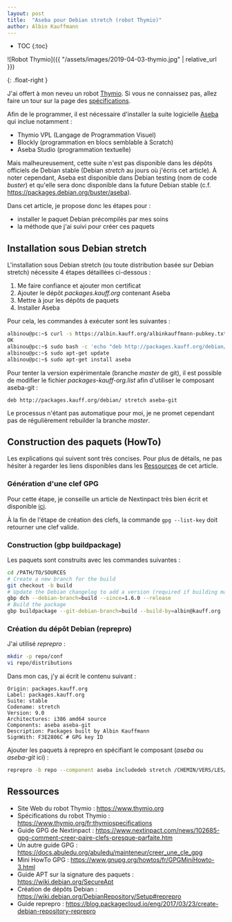```yaml
---
layout: post
title:  "Aseba pour Debian stretch (robot Thymio)"
author: Albin Kauffmann
---
```


<div markdown="1">

* TOC
{:toc}

![Robot Thymio]({{ "/assets/images/2019-04-03-thymio.jpg" | relative_url }})

</div>{: .float-right }

J'ai offert à mon neveu un robot [Thymio](https://www.thymio.org/fr:thymio).
Si vous ne connaissez pas, allez faire un tour sur la page des [spécifications](https://www.thymio.org/fr:thymiospecifications).

Afin de le programmer, il est nécessaire d'installer la suite logicielle [Aseba](https://www.thymio.org/fr:start) qui inclue notamment :

* Thymio VPL (Langage de Programmation Visuel)
* Blockly (programmation en blocs semblable à Scratch)
* Aseba Studio (programmation textuelle)

Mais malheureusement, cette suite n'est pas disponible dans les dépôts officiels de Debian stable (Debian *stretch* au jours où j'écris cet article).
À noter cependant, Aseba est disponible dans Debian testing (nom de code *buster*) et qu'elle sera donc disponible dans la future Debian stable (c.f. <https://packages.debian.org/buster/aseba>).

Dans cet article, je propose donc les étapes pour :

* installer le paquet Debian précompilés par mes soins
* la méthode que j'ai suivi pour créer ces paquets

## Installation sous Debian stretch

L'installation sous Debian stretch (ou toute distribution basée sur Debian stretch) nécessite 4 étapes détaillées ci-dessous :

1. Me faire confiance et ajouter mon certificat
1. Ajouter le dépôt *packages.kauff.org* contenant Aseba
1. Mettre à jour les dépôts de paquets
1. Installer Aseba

Pour cela, les commandes à exécuter sont les suivantes :

```bash
albinou@pc:~$ curl -s https://albin.kauff.org/albinkauffmann-pubkey.txt | sudo apt-key add -
OK
albinou@pc:~$ sudo bash -c 'echo "deb http://packages.kauff.org/debian/ stretch aseba" > /etc/apt/sources.list.d/packages-kauff-org.list'
albinou@pc:~$ sudo apt-get update
albinou@pc:~$ sudo apt-get install aseba
```

Pour tenter la version expérimentale (branche *master* de git), il est possible de modifier le fichier *packages-kauff-org.list* afin d'utiliser le composant aseba-git :

```
deb http://packages.kauff.org/debian/ stretch aseba-git
```

Le processus n'étant pas automatique pour moi, je ne promet cependant pas de régulièrement rebuilder la branche *master*.

## Construction des paquets (HowTo)

Les explications qui suivent sont très concises.
Pour plus de détails, ne pas hésiter à regarder les liens disponibles dans les [Ressources](#ressources) de cet article.

### Génération d'une clef GPG

Pour cette étape, je conseille un article de Nextinpact très bien écrit et disponible [ici](https://www.nextinpact.com/news/102685-gpg-comment-creer-paire-clefs-presque-parfaite.htm).

À la fin de l'étape de création des clefs, la commande `gpg --list-key` doit retourner une clef valide.

### Construction (gbp buildpackage)

Les paquets sont construits avec les commandes suivantes :

```bash
cd /PATH/TO/SOURCES
# Create a new branch for the build
git checkout -b build
# Update the Debian changelog to add a version (required if building master)
gbp dch --debian-branch=build --since=1.6.0 --release
# Build the package
gbp buildpackage --git-debian-branch=build --build-by=albin@kauff.org
```

### Création du dépôt Debian (reprepro)

J'ai utilisé *reprepro* :

```bash
mkdir -p repo/conf
vi repo/distributions
```

Dans mon cas, j'y ai écrit le contenu suivant :

```
Origin: packages.kauff.org
Label: packages.kauff.org
Suite: stable
Codename: stretch
Version: 9.0
Architectures: i386 amd64 source
Components: aseba aseba-git
Description: Packages built by Albin Kauffmann
SignWith: F3E2806C # GPG key ID
```

Ajouter les paquets à reprepro en spécifiant le composant (*aseba* ou *aseba-git* ici) :

```bash
reprepro -b repo --component aseba includedeb stretch /CHEMIN/VERS/LES/PAQUETS/*.deb
```

## Ressources

* Site Web du robot Thymio : <https://www.thymio.org>
* Spécifications du robot Thymio : <https://www.thymio.org/fr:thymiospecifications>
* Guide GPG de Nextinpact : <https://www.nextinpact.com/news/102685-gpg-comment-creer-paire-clefs-presque-parfaite.htm>
* Un autre guide GPG : <https://docs.abuledu.org/abuledu/mainteneur/creer_une_cle_gpg>
* Mini HowTo GPG : <https://www.gnupg.org/howtos/fr/GPGMiniHowto-3.html>
* Guide APT sur la signature des paquets : <https://wiki.debian.org/SecureApt>
* Création de dépôts Debian : <https://wiki.debian.org/DebianRepository/Setup#reprepro>
* Guide reprepro : <https://blog.packagecloud.io/eng/2017/03/23/create-debian-repository-reprepro>
